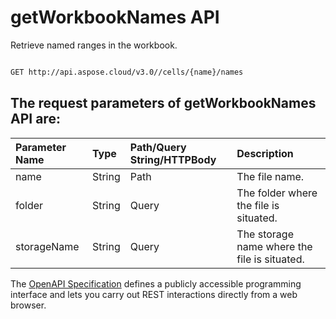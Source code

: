 # **getWorkbookNames API**

Retrieve named ranges in the workbook. 

```bash

GET http://api.aspose.cloud/v3.0//cells/{name}/names

```

## The request parameters of **getWorkbookNames** API are: 

| Parameter Name | Type | Path/Query String/HTTPBody | Description | 
| :- | :- | :- |:- | 
|name|String|Path|The file name.|
|folder|String|Query|The folder where the file is situated.|
|storageName|String|Query|The storage name where the file is situated.|


The [OpenAPI Specification](https://reference.aspose.cloud/cells/#/WorkbookController/GetWorkbookNames) defines a publicly accessible programming interface and lets you carry out REST interactions directly from a web browser.
